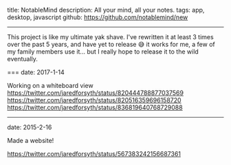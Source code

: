 title: NotableMind
description: All your mind, all your notes.
tags: app, desktop, javascript
github: https://github.com/notablemind/new

---
This project is like my ultimate yak shave. I've rewritten it at least 3 times over the past 5 years, and have yet to release 😅 it works for me, a few of my family members use it... but I really hope to release it to the wild eventually.

===
date: 2017-1-14

Working on a whiteboard view
https://twitter.com/jaredforsyth/status/820444788877037569
https://twitter.com/jaredforsyth/status/820516359696158720
https://twitter.com/jaredforsyth/status/836819640768729088

---
date: 2015-2-16

Made a website!

https://twitter.com/jaredforsyth/status/567383242156687361